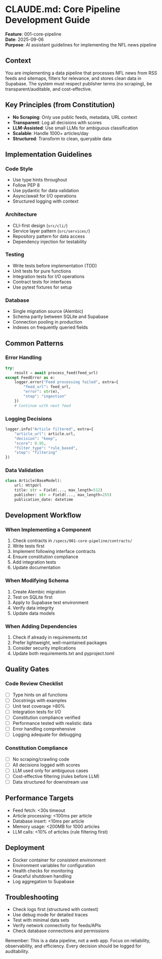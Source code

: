 # CLAUDE.md: Core Pipeline Development Guide

**Feature**: 001-core-pipeline  
**Date**: 2025-09-06  
**Purpose**: AI assistant guidelines for implementing the NFL news pipeline

## Context
You are implementing a data pipeline that processes NFL news from RSS feeds and sitemaps, filters for relevance, and stores clean data in Supabase. The system must respect publisher terms (no scraping), be transparent/auditable, and cost-effective.

## Key Principles (from Constitution)
- **No Scraping**: Only use public feeds, metadata, URL context
- **Transparent**: Log all decisions with scores
- **LLM-Assisted**: Use small LLMs for ambiguous classification
- **Scalable**: Handle 1000+ articles/day
- **Structured**: Transform to clean, queryable data

## Implementation Guidelines

### Code Style
- Use type hints throughout
- Follow PEP 8
- Use pydantic for data validation
- Async/await for I/O operations
- Structured logging with context

### Architecture
- CLI-first design (`src/cli/`)
- Service layer pattern (`src/services/`)
- Repository pattern for data access
- Dependency injection for testability

### Testing
- Write tests before implementation (TDD)
- Unit tests for pure functions
- Integration tests for I/O operations
- Contract tests for interfaces
- Use pytest fixtures for setup

### Database
- Single migration source (Alembic)
- Schema parity between SQLite and Supabase
- Connection pooling in production
- Indexes on frequently queried fields

## Common Patterns

### Error Handling
```python
try:
    result = await process_feed(feed_url)
except FeedError as e:
    logger.error("Feed processing failed", extra={
        "feed_url": feed_url,
        "error": str(e),
        "step": "ingestion"
    })
    # Continue with next feed
```

### Logging Decisions
```python
logger.info("Article filtered", extra={
    "article_url": article.url,
    "decision": "keep",
    "score": 0.95,
    "filter_type": "rule_based",
    "step": "filtering"
})
```

### Data Validation
```python
class Article(BaseModel):
    url: HttpUrl
    title: str = Field(..., max_length=512)
    publisher: str = Field(..., max_length=255)
    publication_date: datetime
```

## Development Workflow

### When Implementing a Component
1. Check contracts in `/specs/001-core-pipeline/contracts/`
2. Write tests first
3. Implement following interface contracts
4. Ensure constitution compliance
5. Add integration tests
6. Update documentation

### When Modifying Schema
1. Create Alembic migration
2. Test on SQLite first
3. Apply to Supabase test environment
4. Verify data integrity
5. Update data models

### When Adding Dependencies
1. Check if already in requirements.txt
2. Prefer lightweight, well-maintained packages
3. Consider security implications
4. Update both requirements.txt and pyproject.toml

## Quality Gates

### Code Review Checklist
- [ ] Type hints on all functions
- [ ] Docstrings with examples
- [ ] Unit test coverage >80%
- [ ] Integration tests for I/O
- [ ] Constitution compliance verified
- [ ] Performance tested with realistic data
- [ ] Error handling comprehensive
- [ ] Logging adequate for debugging

### Constitution Compliance
- [ ] No scraping/crawling code
- [ ] All decisions logged with scores
- [ ] LLM used only for ambiguous cases
- [ ] Cost-effective filtering (rules before LLM)
- [ ] Data structured for downstream use

## Performance Targets
- Feed fetch: <30s timeout
- Article processing: <100ms per article
- Database insert: <10ms per article
- Memory usage: <200MB for 1000 articles
- LLM calls: <10% of articles (rule filtering first)

## Deployment
- Docker container for consistent environment
- Environment variables for configuration
- Health checks for monitoring
- Graceful shutdown handling
- Log aggregation to Supabase

## Troubleshooting
- Check logs first (structured with context)
- Use debug mode for detailed traces
- Test with minimal data sets
- Verify network connectivity for feeds/APIs
- Check database connections and permissions

Remember: This is a data pipeline, not a web app. Focus on reliability, observability, and efficiency. Every decision should be logged for auditability.
